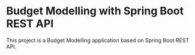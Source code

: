 # Budget Modelling with Spring Boot REST API
This project is a Budget Modelling application based on Spring Boot REST API.
